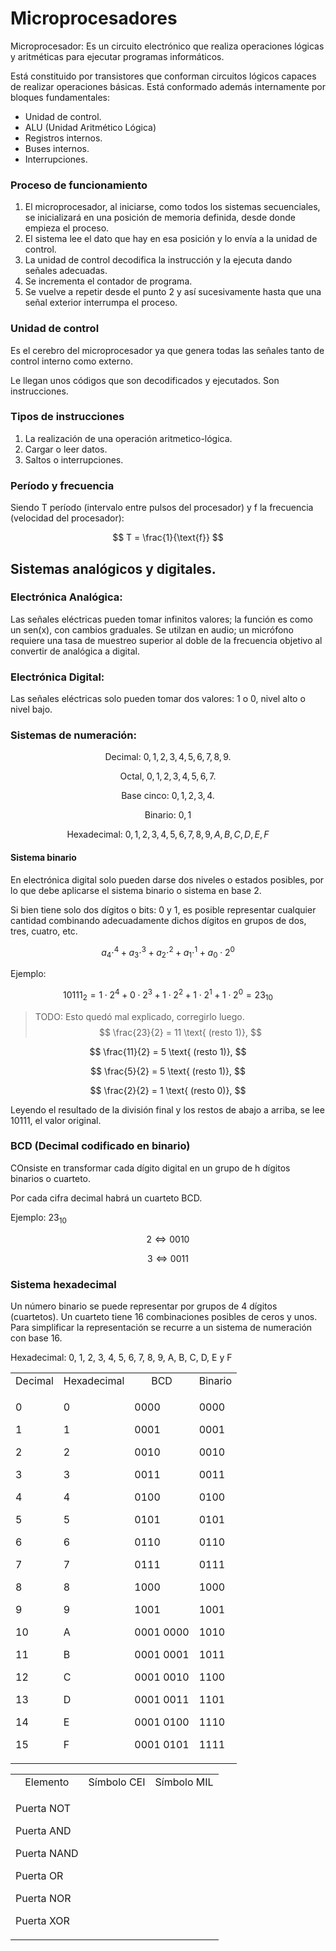 # Microprocesadores

Microprocesador: Es un circuito electrónico que realiza operaciones
lógicas y aritméticas para ejecutar programas informáticos.

Está constituido por transistores que conforman circuitos lógicos
capaces de realizar operaciones básicas. Está conformado además
internamente por bloques fundamentales:

-   Unidad de control.
-   ALU (Unidad Aritmético Lógica)
-   Registros internos.
-   Buses internos.
-   Interrupciones.

### Proceso de funcionamiento

1.  El microprocesador, al iniciarse, como todos los sistemas
    secuenciales, se inicializará en una posición de memoria definida,
    desde donde empieza el proceso.
2.  El sistema lee el dato que hay en esa posición y lo envía a la
    unidad de control.
3.  La unidad de control decodifica la instrucción y la ejecuta dando
    señales adecuadas.
4.  Se incrementa el contador de programa.
5.  Se vuelve a repetir desde el punto 2 y así sucesivamente hasta que
    una señal exterior interrumpa el proceso.

### Unidad de control

Es el cerebro del microprocesador ya que genera todas las señales tanto
de control interno como externo.

Le llegan unos códigos que son decodificados y ejecutados. Son
instrucciones.

### Tipos de instrucciones

1.  La realización de una operación aritmetico-lógica.
2.  Cargar o leer datos.
3.  Saltos o interrupciones.

### Período y frecuencia

Siendo T período (intervalo entre pulsos del procesador) y f la
frecuencia (velocidad del procesador):

$$ T = \frac{1}{\text{f}} $$

## Sistemas analógicos y digitales.

### Electrónica Analógica:

Las señales eléctricas pueden tomar infinitos valores; la función es
como un sen(x), con cambios graduales. Se utilzan en audio; un micrófono
requiere una tasa de muestreo superior al doble de la frecuencia
objetivo al convertir de analógica a digital.

### Electrónica Digital:

Las señales eléctricas solo pueden tomar dos valores: 1 o 0, nivel alto
o nivel bajo.

### Sistemas de numeración:

$$ \text{Decimal: } 0, 1, 2, 3, 4, 5, 6, 7, 8, 9. $$

$$ \text{Octal, } 0, 1, 2, 3, 4, 5, 6, 7. $$

$$ \text{Base cinco: } 0, 1, 2, 3, 4. $$

$$ \text{Binario: } 0, 1 $$

$$ \text{Hexadecimal: } 0, 1, 2, 3, 4, 5, 6, 7, 8, 9, A, B, C, D, E, F $$

#### Sistema binario

En electrónica digital solo pueden darse dos niveles o estados posibles,
por lo que debe aplicarse el sistema binario o sistema en base 2.

Si bien tiene solo dos dígitos o bits: 0 y 1, es posible representar
cualquier cantidad combinando adecuadamente dichos dígitos en grupos de
dos, tres, cuatro, etc.

$$ a_4 \cdot ^4 + a_3 \cdot ^3 + a_2 \cdot ^2 + a_1 \cdot ^1 + a_0 \cdot 2^0 $$

Ejemplo:

$$
10111_2 = 
    1 \cdot 2^4 + 
    0 \cdot 2^3 + 
    1 \cdot 2^2 + 
    1 \cdot 2^1 + 
    1 \cdot 2^0 =
        23_10
$$

> TODO: Esto quedó mal explicado, corregirlo luego. $$
> \frac{23}{2} = 11 \text{ (resto 1)}, 
> $$

$$
\frac{11}{2} = 5 \text{ (resto 1)},
$$

$$
\frac{5}{2} = 5 \text{ (resto 1)},
$$

$$
\frac{2}{2} = 1 \text{ (resto 0)},
$$

Leyendo el resultado de la división final y los restos de abajo a
arriba, se lee 10111, el valor original.

### BCD (Decimal codificado en binario)

COnsiste en transformar cada dígito digital en un grupo de h dígitos
binarios o cuarteto.

Por cada cifra decimal habrá un cuarteto BCD.

Ejemplo: $23_{10}$

$$ 2 \Leftrightarrow 0010 $$

$$ 3 \Leftrightarrow 0011 $$

### Sistema hexadecimal

Un número binario se puede representar por grupos de 4 dígitos
(cuartetos). Un cuarteto tiene 16 combinaciones posibles de ceros y
unos. Para simplificar la representación se recurre a un sistema de numeración
con base 16.

Hexadecimal: 0, 1, 2, 3, 4, 5, 6, 7, 8, 9, A, B, C, D, E y F

<table class="card" style="width: fit-content;">
    <tr>
        <td align="center" colspan="1">
            Decimal
        </td>
        <td align="center" colspan="1">
            Hexadecimal
        </td>
        <td align="center" colspan="1">
            BCD
        </td>
        <td align="center" colspan="1">
            Binario
        </td>
    </tr>
    <tr>
        <td>
            <p> 0 </p>
            <p> 1 </p>
            <p> 2 </p>
            <p> 3 </p>
            <p> 4 </p>
            <p> 5 </p>
            <p> 6 </p>
            <p> 7 </p>
            <p> 8 </p>
            <p> 9 </p>
            <p> 10 </p>
            <p> 11 </p>
            <p> 12 </p>
            <p> 13 </p>
            <p> 14 </p>
            <p> 15 </p>
        </td>
        <td>
            <p> 0 </p>
            <p> 1 </p>
            <p> 2 </p>
            <p> 3 </p>
            <p> 4 </p>
            <p> 5 </p>
            <p> 6 </p>
            <p> 7 </p>
            <p> 8 </p>
            <p> 9 </p>
            <p> A </p>
            <p> B </p>
            <p> C </p>
            <p> D </p>
            <p> E </p>
            <p> F </p>
        </td>
        <td>
            <p> 0000 </p>
            <p> 0001 </p>
            <p> 0010 </p>
            <p> 0011 </p>
            <p> 0100 </p>
            <p> 0101 </p>
            <p> 0110 </p>
            <p> 0111 </p>
            <p> 1000 </p>
            <p> 1001 </p>
            <p> 0001 0000 </p>
            <p> 0001 0001 </p>
            <p> 0001 0010 </p>
            <p> 0001 0011 </p>
            <p> 0001 0100 </p>
            <p> 0001 0101 </p>
        </td>
        <td>
            <p> 0000 </p>
            <p> 0001 </p>
            <p> 0010 </p>
            <p> 0011 </p>
            <p> 0100 </p>
            <p> 0101 </p>
            <p> 0110 </p>
            <p> 0111 </p>
            <p> 1000 </p>
            <p> 1001 </p>
            <p> 1010 </p>
            <p> 1011 </p>
            <p> 1100 </p>
            <p> 1101 </p>
            <p> 1110 </p>
            <p> 1111 </p>
        </td>
    </tr>
</table>

<style>
    .card {
        width: fit-content;
    }
</style>

<table class="card" style="width: fit-content;">
    <tr>
        <td align="center" colspan="1">
            Elemento
        </td>
        <td align="center" colspan="1">
            Símbolo CEI
        </td>
        <td align="center" colspan="1">
            Símbolo MIL
        </td>
    </tr>
    <tr>
        <td>
         <p> Puerta NOT </p>
         <p> Puerta AND </p>
         <p> Puerta NAND </p>
         <p> Puerta OR </p>
         <p> Puerta NOR </p>
         <p> Puerta XOR </p>
        </td>
        <td>
        </td>
        <td>
        </td>
    </tr>
</table>

